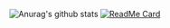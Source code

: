 ![Anurag's github stats](https://github-readme-stats.vercel.app/api?username=fengyang95&show_icons=true&title_color=fff&icon_color=79ff97&text_color=9f9f9f&bg_color=151515)
[![ReadMe Card](https://github-readme-stats.vercel.app/api/pin/?username=fengyang95&repo=pyCFTrackers)](https://github.com/anuraghazra/github-readme-stats)
